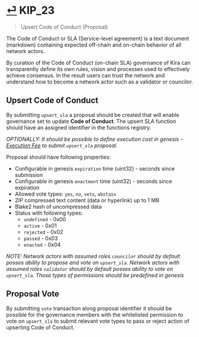 # [⏎](README.md#Roadmap) KIP_23
> Upsert Code of Conduct (Proposal)

The Code of Conduct or SLA (Service-level agreement) is a text document (markdown) containing expected off-chain and on-chain behavior of all network actors.

By curation of the Code of Conduct (on-chain SLA) governance of Kira can transparently define its own rules, vision and processes used to effectively achieve consensus. In the result users can trust the network and understand how to become a network actor such as a validator or councilor.

## Upsert Code of Conduct

By submitting `upsert_sla` a proposal should be created that will enable governance set to update **Code of Conduct**. The upsert SLA function should have an assigned identifier in the functions registry.

_OPTIONALLY: It should be possible to define execution cost in genesis  - [Execution Fee](/spec/fees.md) to submit `upsert_sla` proposal._

Proposal should have following properties:
* Configurable in genesis `expiration` time (uint32) - seconds since submission
* Configurable in genesis `enactment` time (uint32) - seconds since expiration
* Allowed vote types: `yes`, `no`, `veto`, `abstain`
* ZIP compressed text content (data or hyperlink) up to 1 MB
* Blake2 hash of uncompressed data
* Status with following types:
  * `undefined` - 0x00
  * `active` - 0x01
  * `rejected` - 0x02
  * `passed` - 0x03
  * `enacted` - 0x04

_NOTE: Network actors with assumed roles `councilor` should by default posses ability to propose and vote on `upsert_sla`. Network actors with assumed roles `validator` should by default posses ability to vote on `upsert_sla`. Those types of permissions should be predefined in genesis_

## Proposal Vote

By submitting `vote` transaction along proposal identifier it should be possible for the governance members with the whitelisted permission to vote on `upsert_sla` to submit relevant vote types to pass or reject action of upserting Code of Conduct.




